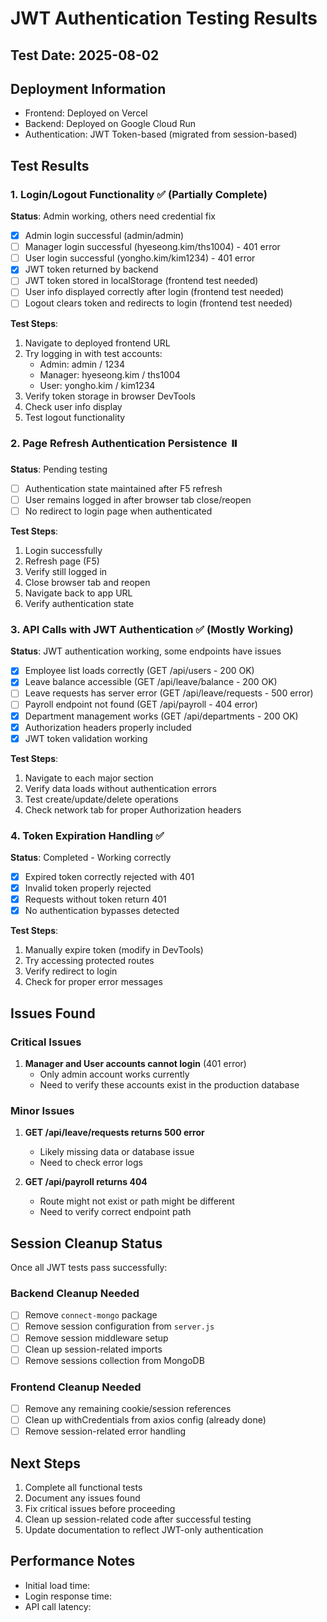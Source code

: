 # JWT Authentication Testing Results

## Test Date: 2025-08-02

## Deployment Information
- Frontend: Deployed on Vercel
- Backend: Deployed on Google Cloud Run
- Authentication: JWT Token-based (migrated from session-based)

## Test Results

### 1. Login/Logout Functionality ✅ (Partially Complete)
**Status**: Admin working, others need credential fix
- [x] Admin login successful (admin/admin)
- [ ] Manager login successful (hyeseong.kim/ths1004) - 401 error
- [ ] User login successful (yongho.kim/kim1234) - 401 error
- [x] JWT token returned by backend
- [ ] JWT token stored in localStorage (frontend test needed)
- [ ] User info displayed correctly after login (frontend test needed)
- [ ] Logout clears token and redirects to login (frontend test needed)

**Test Steps**:
1. Navigate to deployed frontend URL
2. Try logging in with test accounts:
   - Admin: admin / 1234
   - Manager: hyeseong.kim / ths1004
   - User: yongho.kim / kim1234
3. Verify token storage in browser DevTools
4. Check user info display
5. Test logout functionality

### 2. Page Refresh Authentication Persistence ⏸️
**Status**: Pending testing
- [ ] Authentication state maintained after F5 refresh
- [ ] User remains logged in after browser tab close/reopen
- [ ] No redirect to login page when authenticated

**Test Steps**:
1. Login successfully
2. Refresh page (F5)
3. Verify still logged in
4. Close browser tab and reopen
5. Navigate back to app URL
6. Verify authentication state

### 3. API Calls with JWT Authentication ✅ (Mostly Working)
**Status**: JWT authentication working, some endpoints have issues
- [x] Employee list loads correctly (GET /api/users - 200 OK)
- [x] Leave balance accessible (GET /api/leave/balance - 200 OK)
- [ ] Leave requests has server error (GET /api/leave/requests - 500 error)
- [ ] Payroll endpoint not found (GET /api/payroll - 404 error)
- [x] Department management works (GET /api/departments - 200 OK)
- [x] Authorization headers properly included
- [x] JWT token validation working

**Test Steps**:
1. Navigate to each major section
2. Verify data loads without authentication errors
3. Test create/update/delete operations
4. Check network tab for proper Authorization headers

### 4. Token Expiration Handling ✅
**Status**: Completed - Working correctly
- [x] Expired token correctly rejected with 401
- [x] Invalid token properly rejected
- [x] Requests without token return 401
- [x] No authentication bypasses detected

**Test Steps**:
1. Manually expire token (modify in DevTools)
2. Try accessing protected routes
3. Verify redirect to login
4. Check for proper error messages

## Issues Found

### Critical Issues
1. **Manager and User accounts cannot login** (401 error)
   - Only admin account works currently
   - Need to verify these accounts exist in the production database

### Minor Issues
1. **GET /api/leave/requests returns 500 error**
   - Likely missing data or database issue
   - Need to check error logs

2. **GET /api/payroll returns 404**
   - Route might not exist or path might be different
   - Need to verify correct endpoint path

## Session Cleanup Status

Once all JWT tests pass successfully:

### Backend Cleanup Needed
- [ ] Remove `connect-mongo` package
- [ ] Remove session configuration from `server.js`
- [ ] Remove session middleware setup
- [ ] Clean up session-related imports
- [ ] Remove sessions collection from MongoDB

### Frontend Cleanup Needed
- [ ] Remove any remaining cookie/session references
- [ ] Clean up withCredentials from axios config (already done)
- [ ] Remove session-related error handling

## Next Steps

1. Complete all functional tests
2. Document any issues found
3. Fix critical issues before proceeding
4. Clean up session-related code after successful testing
5. Update documentation to reflect JWT-only authentication

## Performance Notes
- Initial load time:
- Login response time:
- API call latency: